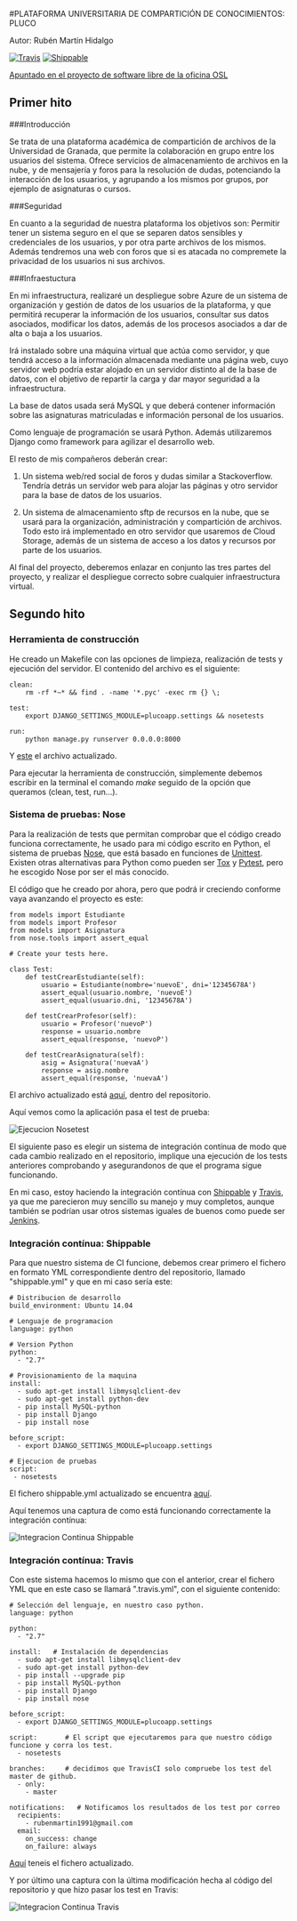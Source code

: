 #PLATAFORMA UNIVERSITARIA DE COMPARTICIÓN DE CONOCIMIENTOS: PLUCO

Autor: Rubén Martín Hidalgo

[![Travis](https://secure.travis-ci.org/romilgildo/IV-PLUCO-RMH.png)](http://travis-ci.org/romilgildo/IV-PLUCO-RMH) [![Shippable](https://img.shields.io/shippable/561d708d1895ca44741d9f63.svg)](https://app.shippable.com/projects/561d708d1895ca44741d9f63)

[Apuntado en el proyecto de software libre de la oficina OSL](http://osl.ugr.es/bases-de-los-premios-a-proyectos-libres-de-la-ugr/)

## Primer hito

###Introducción

Se trata de una plataforma académica de compartición de archivos de la Universidad de Granada, que permite la colaboración en grupo entre los usuarios del sistema. Ofrece servicios de almacenamiento de archivos en la nube, y de mensajería y foros para la resolución de dudas, potenciando la interacción de los usuarios, y agrupando a los mismos por grupos, por ejemplo de asignaturas o cursos.

###Seguridad

En cuanto a la seguridad de nuestra plataforma los objetivos son: Permitir tener un sistema seguro en el que se separen datos sensibles y credenciales de los usuarios, y por otra parte archivos de los mismos. Además tendremos una web con foros que si es atacada no compremete la privacidad de los usuarios ni sus archivos.

###Infraestuctura

En mi infraestructura, realizaré un despliegue sobre Azure de un sistema de organización y gestión de datos de los usuarios de la plataforma, y que permitirá recuperar la información de los usuarios, consultar sus datos asociados, modificar los datos, además de los procesos asociados a dar de alta o baja a los usuarios. 

Irá instalado sobre una máquina virtual que actúa como servidor, y que tendrá acceso a la información almacenada mediante una página web, cuyo servidor web podría estar alojado en un servidor distinto al de la base de datos, con el objetivo de repartir la carga y dar mayor seguridad a la infraestructura. 

La base de datos usada será MySQL y que deberá contener información sobre las asignaturas matriculadas e información personal de los usuarios. 

Como lenguaje de programación se usará Python. Además utilizaremos Django como framework para agilizar el desarrollo web.  

El resto de mis compañeros deberán crear: 

1. Un sistema web/red social de foros y dudas similar a Stackoverflow. Tendría detrás un servidor web para alojar las páginas y otro servidor para la base de datos de los usuarios.

2. Un sistema de almacenamiento sftp de recursos en la nube, que se usará para la organización, administración y compartición de archivos. Todo esto irá implementado en otro servidor que usaremos de Cloud Storage, además de un sistema de acceso a los datos y recursos por parte de los usuarios.

Al final del proyecto, deberemos enlazar en conjunto las tres partes del proyecto, y realizar el despliegue correcto sobre cualquier infraestructura virtual.

## Segundo hito

### Herramienta de construcción

He creado un Makefile con las opciones de limpieza, realización de tests y ejecución del servidor. El contenido del archivo es el siguiente:

```
clean:
	rm -rf *~* && find . -name '*.pyc' -exec rm {} \;

test: 
	export DJANGO_SETTINGS_MODULE=plucoapp.settings && nosetests
	
run:
	python manage.py runserver 0.0.0.0:8000

```

Y [este](https://github.com/romilgildo/IV-PLUCO-RMH/blob/master/Makefile) el archivo actualizado.

Para ejecutar la herramienta de construcción, simplemente debemos escribir en la terminal el comando *make* seguido de la opción que queramos (clean, test, run...).

### Sistema de pruebas: Nose

Para la realización de tests que permitan comprobar que el código creado funciona correctamente, he usado para mi código escrito en Python, el sistema de pruebas [Nose](https://nose.readthedocs.org/en/latest/), que está basado en funciones de [Unittest](https://docs.python.org/2/library/unittest.html). Existen otras alternativas para Python como pueden ser [Tox](https://testrun.org/tox/latest/) y [Pytest](http://pytest.org/latest/), pero he escogido Nose por ser el más conocido.

El código que he creado por ahora, pero que podrá ir creciendo conforme vaya avanzando el proyecto es este:

```
from models import Estudiante
from models import Profesor
from models import Asignatura
from nose.tools import assert_equal

# Create your tests here.

class Test:
	def testCrearEstudiante(self):
		usuario = Estudiante(nombre='nuevoE', dni='12345678A')
		assert_equal(usuario.nombre, 'nuevoE')
		assert_equal(usuario.dni, '12345678A')
		
	def testCrearProfesor(self):
		usuario = Profesor('nuevoP')
		response = usuario.nombre
		assert_equal(response, 'nuevoP') 
		
	def testCrearAsignatura(self):
		asig = Asignatura('nuevaA')
		response = asig.nombre
		assert_equal(response, 'nuevaA') 
```

El archivo actualizado está [aquí](https://github.com/romilgildo/IV-PLUCO-RMH/blob/master/plucoapp/tests.py), dentro del repositorio.

Aquí vemos como la aplicación pasa el test de prueba:

![Ejecucion Nosetest](https://www.dropbox.com/s/uaqyie3raze79ib/nosetest.png?dl=1)

El siguiente paso es elegir un sistema de integración contínua de modo que cada cambio realizado en el repositorio, implique una ejecución de los tests anteriores comprobando y asegurandonos de que el programa sigue funcionando.

En mi caso, estoy haciendo la integración contínua con [Shippable](https://www.shippable.com/) y [Travis](https://travis-ci.org/), ya que me parecieron muy sencillo su manejo y muy completos, aunque también se podrían usar otros sistemas iguales de buenos como puede ser [Jenkins](https://jenkins-ci.org/). 

### Integración contínua: Shippable

Para que nuestro sistema de CI funcione, debemos crear primero el fichero en formato YML correspondiente dentro del repositorio, llamado "shippable.yml" y que en mi caso sería este:

```
# Distribucion de desarrollo
build_environment: Ubuntu 14.04

# Lenguaje de programacion
language: python

# Version Python
python:
  - "2.7"

# Provisionamiento de la maquina
install:  
  - sudo apt-get install libmysqlclient-dev
  - sudo apt-get install python-dev
  - pip install MySQL-python
  - pip install Django 
  - pip install nose
  
before_script:
  - export DJANGO_SETTINGS_MODULE=plucoapp.settings
  
# Ejecucion de pruebas
script:
 - nosetests
```
 
El fichero shippable.yml actualizado se encuentra [aquí](https://github.com/romilgildo/IV-PLUCO-RMH/blob/master/shippable.yml).
 
Aquí tenemos una captura de como está funcionando correctamente la integración contínua:
 
![Integracion Continua Shippable](https://www.dropbox.com/s/s02yu9vycleuogg/ShippableCI.PNG?dl=1)

### Integración contínua: Travis

Con este sistema hacemos lo mismo que con el anterior, crear el fichero YML que en este caso se llamará ".travis.yml", con el siguiente contenido:

```
# Selección del lenguaje, en nuestro caso python. 
language: python   

python:
  - "2.7" 

install:   # Instalación de dependencias
  - sudo apt-get install libmysqlclient-dev
  - sudo apt-get install python-dev
  - pip install --upgrade pip
  - pip install MySQL-python
  - pip install Django 
  - pip install nose  
  
before_script:
  - export DJANGO_SETTINGS_MODULE=plucoapp.settings

script:       # El script que ejecutaremos para que nuestro código funcione y corra los test.
  - nosetests

branches:     # decidimos que TravisCI solo compruebe los test del master de github.
  - only:
    - master

notifications:   # Notificamos los resultados de los test por correo
  recipients:
    - rubenmartin1991@gmail.com
  email:
    on_success: change
    on_failure: always

```

[Aquí](https://github.com/romilgildo/IV-PLUCO-RMH/blob/master/.travis.yml) teneis el fichero actualizado.

Y por último una captura con la última modificación hecha al código del repositorio y que hizo pasar los test en Travis:

![Integracion Continua Travis](https://www.dropbox.com/s/gtt7w9vrilja1wr/TravisCI.PNG?dl=1)
